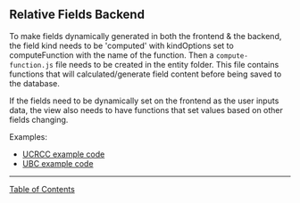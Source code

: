 ## Relative Fields Backend

To make fields dynamically generated in both the frontend & the backend, the field kind needs to be 'computed' with kindOptions set to computeFunction with the name of the function. Then a `compute-function.js` file needs to be created in the entity folder. This file contains functions that will calculated/generate field content before being saved to the database.

If the fields need to be dynamically set on the frontend as the user inputs data, the view also needs to have functions that set values based on other fields changing.

Examples:
- [UCRCC example code](https://github.com/i-Sight/config_ucrcc_v5/pull/33/commits/f91e6c3a627629f892e0f6b562bd8b06c4a8402e)
- [UBC example code](https://github.com/i-Sight/config_ubc_v5/pull/1)


***
[Table of Contents](../README.md)